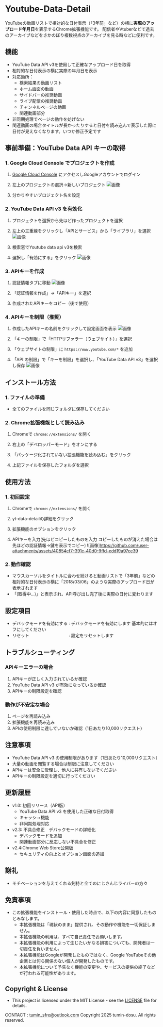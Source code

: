 #  Youtube-Data-Detail

YouTubeの動画リストで相対的な日付表示（「3年前」など）の横に**実際のアップロード年月日**を表示するChrome拡張機能です。
配信者やVtuberなどで過去のアーカイブなどをさかのぼり複数視点のアーカイブを見る時などに便利です。

## 機能

- YouTube Data API v3を使用して正確なアップロード日を取得
- 相対的な日付表示の横に実際の年月日を表示
- 対応箇所：
  - 検索結果の動画リスト
  - ホーム画面の動画
  - サイドバーの推奨動画
  - ライブ配信の推奨動画
  - チャンネルページの動画
  - 関連動画部分
- 非同期処理でページの動作を妨げない
- 関連動画の場合タイトルが長かったりすると日付を読み込んで表示した際に日付が見えなくなります。いつか修正予定です

## 事前準備：YouTube Data API キーの取得

### 1. Google Cloud Console でプロジェクトを作成

1. [Google Cloud Console](https://console.cloud.google.com/) にアクセスしGoogleアカウントでログイン

2. 左上のプロジェクトの選択→新しいプロジェクト
![画像](https://github.com/user-attachments/assets/8739d249-7246-4a0b-9920-683601ef73d6)

3. 分かりやすいプロジェクト名を設定

### 2. YouTube Data API v3 を有効化

1. プロジェクトを選択から先ほど作ったプロジェクトを選択

2. 左上の三重線をクリックし「APIとサービス」から「ライブラリ」を選択
![画像](https://github.com/user-attachments/assets/afd514f8-4f87-4514-b0c5-e0f80bf648c7)

3. 検索窓でYoutube data api v3を検索

4. 選択し「有効にする」をクリック
![画像](https://github.com/user-attachments/assets/d1022e58-7b85-4e80-8916-ab0c1412e2fc)


### 3. APIキーを作成

1. 認証情報タブに移動
![画像](https://github.com/user-attachments/assets/1697d359-ccbb-4e8a-a930-1258478e0e9d)

2. 「認証情報を作成」→「APIキー」を選択

3. 作成されたAPIキーをコピー（後で使用）

### 4. APIキーを制限（推奨）

1. 作成したAPIキーの名前をクリックして設定画面を表示
![画像](https://github.com/user-attachments/assets/d199aa88-4e7d-4267-be3e-397062857fce)

2. 「キーの制限」で「HTTPリファラー（ウェブサイト）」を選択

3. 「ウェブサイトの制限」に `https://www.youtube.com/*` を追加

4. 「API の制限」で「キーを制限」を選択し、「YouTube Data API v3」を選択し保存
![画像](https://github.com/user-attachments/assets/6be1472f-d8c3-47cc-908f-c4d817c065ae)

## インストール方法

### 1. ファイルの準備

- 全てのファイルを同じフォルダに保存してください

### 2. Chrome拡張機能として読み込み

1. Chromeで `chrome://extensions/` を開く

2. 右上の「デベロッパーモード」をオンにする

3. 「パッケージ化されていない拡張機能を読み込む」をクリック

4. 上記ファイルを保存したフォルダを選択

## 使用方法

### 1. 初回設定

1. Chromeで `chrome://extensions/` を開く

2. yt-data-detailの詳細をクリック

3. 拡張機能のオプションをクリック

4. APIキーを入力(先ほどコピーしたものを入力 コピーしたものが消えた場合は先ほどの認証情報→鍵を表示でコピー)
![画像]https://github.com/user-attachments/assets/40854cf7-391c-40d0-9ffd-edd19a97ce39

### 2. 動作確認

- マウスカーソルをタイトルに合わせ続けると動画リストで「3年前」などの相対的な日付表示の横に「2018/03/06」のような実際のアップロード日が表示されます
- 「(取得中...)」と表示され、API呼び出し完了後に実際の日付に変わります

## 設定項目
  
  - デバックモードを有効にする : デバックモードを有効にします 基本的にはオフにしてください
  - リセット　　　　　　　　　 : 設定をリセットします
  
## トラブルシューティング

### APIキーエラーの場合

1. APIキーが正しく入力されているか確認
2. YouTube Data API v3 が有効になっているか確認
3. APIキーの制限設定を確認

### 動作が不安定な場合

1. ページを再読み込み
2. 拡張機能を再読み込み
3. APIの使用制限に達していないか確認（1日あたり10,000リクエスト）

## 注意事項

- YouTube Data API v3 の使用制限があります（1日あたり10,000リクエスト）
- 大量の動画を閲覧する場合は制限に注意してください
- APIキーは安全に管理し、他人に共有しないでください
- APIキーの制限設定を適切に行ってください

## 更新履歴

- v1.0: 初回リリース（API版）
  - YouTube Data API v3 を使用した正確な日付取得
  - キャッシュ機能
  - 非同期処理対応
- v2.3: 不具合修正　デバックモードの詳細化
  - デバックモードを追加
  - 関連動画部分に反応しない不具合を修正
- v2.4:Chrome Web Store公開版
  - セキュリティの向上とオプション画面の追加

## 謝礼

- モチベーションを与えてくれる剣持と全てのにじさんじライバーの方々

## 免責事項

- この拡張機能をインストール・使用した時点で、以下の内容に同意したものとみなします。
  - 本拡張機能は「現状のまま」提供され、その動作や機能を一切保証しません。
  - 本拡張機能の利用は、すべて自己責任でお願いします。
  - 本拡張機能の利用によって生じたいかなる損害についても、開発者は一切責任を負いません。
  - 本拡張機能はGoogleが開発したものではなく、Google YouTubeその他企業とは何ら関係のない個人が開発したものです。
  - 本拡張機能について予告なく機能の変更や、サービスの提供の終了などが行われる可能性があります。

## Copyright & License

  - This project is licensed under the MIT License - see the [LICENSE](LICENSE) file for details.

CONTACT : tumin_sfre@outlook.com
Copyright 2025 tumin-dosu. All rights reserved.